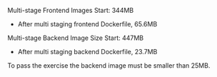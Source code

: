 Multi-stage Frontend Images Start: 344MB
- After multi staging frontend Dockerfile, 65.6MB

Multi-stage Backend Image Size Start: 447MB
- After multi staging backend Dockerfile, 23.7MB

To pass the exercise the backend image must be smaller than 25MB.
